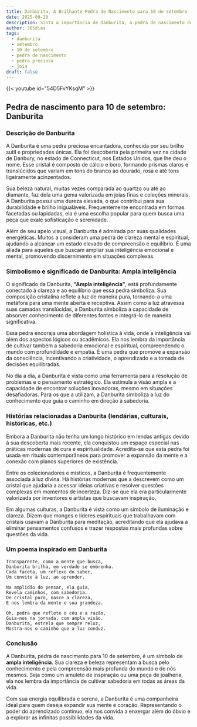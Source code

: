 ```yaml
---
title: Danburita, A Brilhante Pedra de Nascimento para 10 de setembro
date: 2025-09-10
description: Sinta a importância de Danburita, a pedra de nascimento de 10 de setembro que simboliza Ampla inteligência. Deixe que sua beleza e significado iluminem seu dia.
author: 365dias
tags:
  - danburita
  - setembro
  - 10 de setembro
  - pedra de nascimento
  - pedra preciosa
  - joia
draft: false
---
```


{{< youtube id="54D5FvYKsqM" >}}

## Pedra de nascimento para 10 de setembro: Danburita

### Descrição de Danburita

A Danburita é uma pedra preciosa encantadora, conhecida por seu brilho sutil e propriedades únicas. Ela foi descoberta pela primeira vez na cidade de Danbury, no estado de Connecticut, nos Estados Unidos, que lhe deu o nome. Esse cristal é composto de cálcio e boro, formando prismas claros e translúcidos que variam em tons do branco ao dourado, rosa e até tons ligeiramente acinzentados.

Sua beleza natural, muitas vezes comparada ao quartzo ou até ao diamante, faz dela uma gema valorizada em joias finas e coleções minerais. A Danburita possui uma dureza elevada, o que contribui para sua durabilidade e brilho inigualáveis. Frequentemente encontrada em formas facetadas ou lapidadas, ela é uma escolha popular para quem busca uma peça que exale sofisticação e serenidade.

Além de seu apelo visual, a Danburita é admirada por suas qualidades energéticas. Muitos a consideram uma pedra de clareza mental e espiritual, ajudando a alcançar um estado elevado de compreensão e equilíbrio. É uma aliada para aqueles que buscam ampliar sua inteligência emocional e mental, promovendo discernimento em situações complexas.

### Simbolismo e significado de Danburita: Ampla inteligência

O significado da Danburita, **"Ampla inteligência"**, está profundamente conectado à clareza e ao equilíbrio que essa pedra simboliza. Sua composição cristalina reflete a luz de maneira pura, tornando-a uma metáfora para uma mente aberta e receptiva. Assim como a luz atravessa suas camadas translúcidas, a Danburita simboliza a capacidade de absorver conhecimento de diferentes fontes e integrá-lo de maneira significativa.

Essa pedra encoraja uma abordagem holística à vida, onde a inteligência vai além dos aspectos lógicos ou acadêmicos. Ela nos lembra da importância de cultivar também a sabedoria emocional e espiritual, compreendendo o mundo com profundidade e empatia. É uma pedra que promove a expansão da consciência, incentivando a criatividade, o aprendizado e a tomada de decisões equilibradas.

No dia a dia, a Danburita é vista como uma ferramenta para a resolução de problemas e o pensamento estratégico. Ela estimula a visão ampla e a capacidade de encontrar soluções inovadoras, mesmo em situações desafiadoras. Para os que a utilizam, a Danburita simboliza a luz do conhecimento que guia o caminho em direção à sabedoria.

### Histórias relacionadas a Danburita (lendárias, culturais, históricas, etc.)

Embora a Danburita não tenha um longo histórico em lendas antigas devido à sua descoberta mais recente, ela conquistou um espaço especial nas práticas modernas de cura e espiritualidade. Acredita-se que esta pedra foi usada em rituais contemporâneos para promover a expansão da mente e a conexão com planos superiores de existência.

Entre os colecionadores e místicos, a Danburita é frequentemente associada à luz divina. Há histórias modernas que a descrevem como um cristal que ajudaria a acessar ideias criativas e resolver questões complexas em momentos de incerteza. Diz-se que ela era particularmente valorizada por inventores e artistas que buscavam inspiração.

Em algumas culturas, a Danburita é vista como um símbolo de iluminação e clareza. Dizem que monges e líderes espirituais que trabalhavam com cristais usavam a Danburita para meditação, acreditando que ela ajudava a eliminar pensamentos confusos e trazer respostas mais profundas sobre questões da vida.

### Um poema inspirado em Danburita

```
Transparente, como a mente que busca,  
Danburita brilha, em verdade se embrenha.  
Cada faceta, um reflexo do saber,  
Um convite à luz, ao aprender.

Na amplidão do pensar, ela guia,  
Revela caminhos, com sabedoria.  
De cristal puro, nasce a clareza,  
E nos lembra da mente e sua grandeza.

Oh, pedra que reflete o céu e a razão,  
Guia-nos na jornada, com ampla visão.  
Danburita, estrela que sempre reluz,  
Mostra-nos o caminho que a luz conduz.
```

### Conclusão

A Danburita, pedra de nascimento para 10 de setembro, é um símbolo de **ampla inteligência**. Sua clareza e beleza representam a busca pelo conhecimento e pela compreensão mais profunda do mundo e de nós mesmos. Seja como um amuleto de inspiração ou uma peça de joalheria, ela nos lembra da importância de cultivar sabedoria em todas as áreas da vida.

Com sua energia equilibrada e serena, a Danburita é uma companheira ideal para quem deseja expandir sua mente e coração. Representando o poder do aprendizado contínuo, ela nos convida a enxergar além do óbvio e a explorar as infinitas possibilidades da vida.